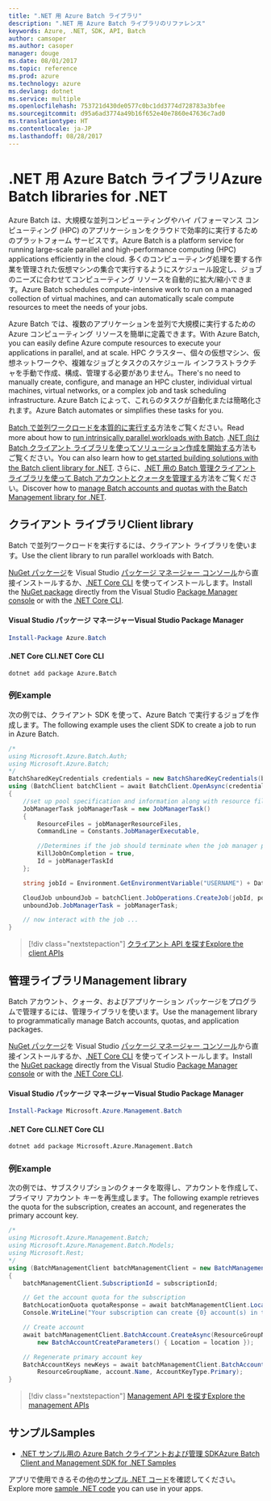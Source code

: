 ```yaml
---
title: ".NET 用 Azure Batch ライブラリ"
description: ".NET 用 Azure Batch ライブラリのリファレンス"
keywords: Azure, .NET, SDK, API, Batch
author: camsoper
ms.author: casoper
manager: douge
ms.date: 08/01/2017
ms.topic: reference
ms.prod: azure
ms.technology: azure
ms.devlang: dotnet
ms.service: multiple
ms.openlocfilehash: 753721d430de0577c0bc1dd3774d728783a3bfee
ms.sourcegitcommit: d95a6ad3774a49b16f652e40e7860e47636c7ad0
ms.translationtype: HT
ms.contentlocale: ja-JP
ms.lasthandoff: 08/28/2017
---
```

# <a name="azure-batch-libraries-for-net"></a><span data-ttu-id="3f1c3-104">.NET 用 Azure Batch ライブラリ</span><span class="sxs-lookup"><span data-stu-id="3f1c3-104">Azure Batch libraries for .NET</span></span>

<span data-ttu-id="3f1c3-105">Azure Batch は、大規模な並列コンピューティングやハイ パフォーマンス コンピューティング (HPC) のアプリケーションをクラウドで効率的に実行するためのプラットフォーム サービスです。</span><span class="sxs-lookup"><span data-stu-id="3f1c3-105">Azure Batch is a platform service for running large-scale parallel and high-performance computing (HPC) applications efficiently in the cloud.</span></span> <span data-ttu-id="3f1c3-106">多くのコンピューティング処理を要する作業を管理された仮想マシンの集合で実行するようにスケジュール設定し、ジョブのニーズに合わせてコンピューティング リソースを自動的に拡大/縮小できます。</span><span class="sxs-lookup"><span data-stu-id="3f1c3-106">Azure Batch schedules compute-intensive work to run on a managed collection of virtual machines, and can automatically scale compute resources to meet the needs of your jobs.</span></span>

<span data-ttu-id="3f1c3-107">Azure Batch では、複数のアプリケーションを並列で大規模に実行するための Azure コンピューティング リソースを簡単に定義できます。</span><span class="sxs-lookup"><span data-stu-id="3f1c3-107">With Azure Batch, you can easily define Azure compute resources to execute your applications in parallel, and at scale.</span></span> <span data-ttu-id="3f1c3-108">HPC クラスター、個々の仮想マシン、仮想ネットワークや、複雑なジョブとタスクのスケジュール インフラストラクチャを手動で作成、構成、管理する必要がありません。</span><span class="sxs-lookup"><span data-stu-id="3f1c3-108">There's no need to manually create, configure, and manage an HPC cluster, individual virtual machines, virtual networks, or a complex job and task scheduling infrastructure.</span></span> <span data-ttu-id="3f1c3-109">Azure Batch によって、これらのタスクが自動化または簡略化されます。</span><span class="sxs-lookup"><span data-stu-id="3f1c3-109">Azure Batch automates or simplifies these tasks for you.</span></span>

<span data-ttu-id="3f1c3-110">[Batch で並列ワークロードを本質的に実行する](/azure/batch/batch-technical-overview)方法をご覧ください。</span><span class="sxs-lookup"><span data-stu-id="3f1c3-110">Read more about how to [run intrinsically parallel workloads with Batch](/azure/batch/batch-technical-overview).</span></span> <span data-ttu-id="3f1c3-111">[.NET 向け Batch クライアント ライブラリを使ってソリューション作成を開始する](/azure/batch/batch-dotnet-get-started)方法もご覧ください。</span><span class="sxs-lookup"><span data-stu-id="3f1c3-111">You can also learn how to [get started building solutions with the Batch client library for .NET](/azure/batch/batch-dotnet-get-started).</span></span> <span data-ttu-id="3f1c3-112">さらに、[.NET 用の Batch 管理クライアント ライブラリを使って Batch アカウントとクォータを管理する](/azure/batch/batch-management-dotnet)方法をご覧ください。</span><span class="sxs-lookup"><span data-stu-id="3f1c3-112">Discover how to [manage Batch accounts and quotas with the Batch Management library for .NET](/azure/batch/batch-management-dotnet).</span></span>

## <a name="client-library"></a><span data-ttu-id="3f1c3-113">クライアント ライブラリ</span><span class="sxs-lookup"><span data-stu-id="3f1c3-113">Client library</span></span>

<span data-ttu-id="3f1c3-114">Batch で並列ワークロードを実行するには、クライアント ライブラリを使います。</span><span class="sxs-lookup"><span data-stu-id="3f1c3-114">Use the client library to run parallel workloads with Batch.</span></span>

<span data-ttu-id="3f1c3-115">[NuGet パッケージ](https://www.nuget.org/packages/Azure.Batch)を Visual Studio [パッケージ マネージャー コンソール][PackageManager]から直接インストールするか、[.NET Core CLI][DotNetCLI] を使ってインストールします。</span><span class="sxs-lookup"><span data-stu-id="3f1c3-115">Install the [NuGet package](https://www.nuget.org/packages/Azure.Batch) directly from the Visual Studio [Package Manager console][PackageManager] or with the [.NET Core CLI][DotNetCLI].</span></span>

#### <a name="visual-studio-package-manager"></a><span data-ttu-id="3f1c3-116">Visual Studio パッケージ マネージャー</span><span class="sxs-lookup"><span data-stu-id="3f1c3-116">Visual Studio Package Manager</span></span>

```powershell
Install-Package Azure.Batch
```

#### <a name="net-core-cli"></a><span data-ttu-id="3f1c3-117">.NET Core CLI</span><span class="sxs-lookup"><span data-stu-id="3f1c3-117">.NET Core CLI</span></span>

```bash
dotnet add package Azure.Batch
```

### <a name="example"></a><span data-ttu-id="3f1c3-118">例</span><span class="sxs-lookup"><span data-stu-id="3f1c3-118">Example</span></span>

<span data-ttu-id="3f1c3-119">次の例では、クライアント SDK を使って、Azure Batch で実行するジョブを作成します。</span><span class="sxs-lookup"><span data-stu-id="3f1c3-119">The following example uses the client SDK to create a job to run in Azure Batch.</span></span>

```csharp
/*
using Microsoft.Azure.Batch.Auth;
using Microsoft.Azure.Batch;
*/
BatchSharedKeyCredentials credentials = new BatchSharedKeyCredentials(batchUrl, accountName, accountKey);
using (BatchClient batchClient = await BatchClient.OpenAsync(credentials))
{
    //set up pool specification and information along with resource files here
    JobManagerTask jobManagerTask = new JobManagerTask()
    {
        ResourceFiles = jobManagerResourceFiles,
        CommandLine = Constants.JobManagerExecutable,

        //Determines if the job should terminate when the job manager process exits.
        KillJobOnCompletion = true,
        Id = jobManagerTaskId
    };

    string jobId = Environment.GetEnvironmentVariable("USERNAME") + DateTime.UtcNow.ToString("yyyyMMdd-HHmmss");

    CloudJob unboundJob = batchClient.JobOperations.CreateJob(jobId, poolInformation);
    unboundJob.JobManagerTask = jobManagerTask;

    // now interact with the job ...
}
```

> [!div class="nextstepaction"]
> [<span data-ttu-id="3f1c3-120">クライアント API を探す</span><span class="sxs-lookup"><span data-stu-id="3f1c3-120">Explore the client APIs</span></span>](/dotnet/api/overview/azure/batch/client)

## <a name="management-library"></a><span data-ttu-id="3f1c3-121">管理ライブラリ</span><span class="sxs-lookup"><span data-stu-id="3f1c3-121">Management library</span></span>

<span data-ttu-id="3f1c3-122">Batch アカウント、クォータ、およびアプリケーション パッケージをプログラムで管理するには、管理ライブラリを使います。</span><span class="sxs-lookup"><span data-stu-id="3f1c3-122">Use the management library to programmatically manage Batch accounts, quotas, and application packages.</span></span>

<span data-ttu-id="3f1c3-123">[NuGet パッケージ](https://www.nuget.org/packages/Microsoft.Azure.Management.Batch)を Visual Studio [パッケージ マネージャー コンソール][PackageManager]から直接インストールするか、[.NET Core CLI][DotNetCLI] を使ってインストールします。</span><span class="sxs-lookup"><span data-stu-id="3f1c3-123">Install the [NuGet package](https://www.nuget.org/packages/Microsoft.Azure.Management.Batch) directly from the Visual Studio [Package Manager console][PackageManager] or with the [.NET Core CLI][DotNetCLI].</span></span>

#### <a name="visual-studio-package-manager"></a><span data-ttu-id="3f1c3-124">Visual Studio パッケージ マネージャー</span><span class="sxs-lookup"><span data-stu-id="3f1c3-124">Visual Studio Package Manager</span></span>

```powershell
Install-Package Microsoft.Azure.Management.Batch
```

#### <a name="net-core-cli"></a><span data-ttu-id="3f1c3-125">.NET Core CLI</span><span class="sxs-lookup"><span data-stu-id="3f1c3-125">.NET Core CLI</span></span>

```bash
dotnet add package Microsoft.Azure.Management.Batch
```

### <a name="example"></a><span data-ttu-id="3f1c3-126">例</span><span class="sxs-lookup"><span data-stu-id="3f1c3-126">Example</span></span>

<span data-ttu-id="3f1c3-127">次の例では、サブスクリプションのクォータを取得し、アカウントを作成して、プライマリ アカウント キーを再生成します。</span><span class="sxs-lookup"><span data-stu-id="3f1c3-127">The following example retrieves the quota for the subscription, creates an account, and regenerates the primary account key.</span></span>

```csharp
/*
using Microsoft.Azure.Management.Batch;
using Microsoft.Azure.Management.Batch.Models;
using Microsoft.Rest;
*/
using (BatchManagementClient batchManagementClient = new BatchManagementClient(new TokenCredentials(accessToken)))
{
    batchManagementClient.SubscriptionId = subscriptionId;

    // Get the account quota for the subscription
    BatchLocationQuota quotaResponse = await batchManagementClient.Location.GetQuotasAsync(location);
    Console.WriteLine("Your subscription can create {0} account(s) in the {1} region.", quotaResponse.AccountQuota, location);

    // Create account
    await batchManagementClient.BatchAccount.CreateAsync(ResourceGroupName, accountName, 
        new BatchAccountCreateParameters() { Location = location });

    // Regenerate primary account key
    BatchAccountKeys newKeys = await batchManagementClient.BatchAccount.RegenerateKeyAsync(
        ResourceGroupName, account.Name, AccountKeyType.Primary);
}
```

> [!div class="nextstepaction"]
> [<span data-ttu-id="3f1c3-128">Management API を探す</span><span class="sxs-lookup"><span data-stu-id="3f1c3-128">Explore the management APIs</span></span>](/dotnet/api/overview/azure/batch/management)

## <a name="samples"></a><span data-ttu-id="3f1c3-129">サンプル</span><span class="sxs-lookup"><span data-stu-id="3f1c3-129">Samples</span></span>

* [<span data-ttu-id="3f1c3-130">.NET サンプル用の Azure Batch クライアントおよび管理 SDK</span><span class="sxs-lookup"><span data-stu-id="3f1c3-130">Azure Batch Client and Management SDK for .NET Samples</span></span>](https://github.com/Azure/azure-batch-samples/tree/master/CSharp)

<span data-ttu-id="3f1c3-131">アプリで使用できるその他の[サンプル .NET コード](https://azure.microsoft.com/resources/samples/?platform=dotnet)を確認してください。</span><span class="sxs-lookup"><span data-stu-id="3f1c3-131">Explore more [sample .NET code](https://azure.microsoft.com/resources/samples/?platform=dotnet) you can use in your apps.</span></span>

[PackageManager]: https://docs.microsoft.com/nuget/tools/package-manager-console
[DotNetCLI]: https://docs.microsoft.com/dotnet/core/tools/dotnet-add-package
